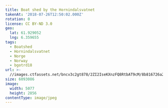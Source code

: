 ```yaml
---
title: Boat shed by the Hornindalsvatnet
takenAt: '2018-07-26T12:50:02.000Z'
rotation: 0
license: CC BY-ND 3.0
geo:
  lat: 61.929052
  lng: 6.359655
tags:
  - Boatshed
  - Hornindalsvatnet
  - Norge
  - Norway
  - bgotrd18
url: >-
  //images.ctfassets.net/bncv3c2gt878/2ZI2IseKXnzFQ8RtbAT9cM/8b816726a2127f9c9e3ad636fb7761ab/boat-shed-by-the-hornindalsvatnet_43142064894_o
size: 6093086
image:
  width: 5077
  height: 2856
contentType: image/jpeg
---
```


